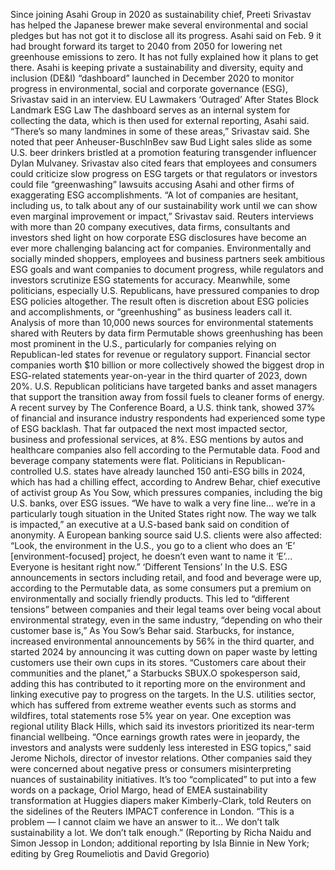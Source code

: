 Since joining Asahi Group in 2020 as sustainability chief, Preeti Srivastav has helped the Japanese brewer make several environmental and social pledges but has not got it to disclose all its progress.
Asahi said on Feb. 9 it had brought forward its target to 2040 from 2050 for lowering net greenhouse emissions to zero. It has not fully explained how it plans to get there.
Asahi is keeping private a sustainability and diversity, equity and inclusion (DE&I) “dashboard” launched in December 2020 to monitor progress in environmental, social and corporate governance (ESG), Srivastav said in an interview.
EU Lawmakers ‘Outraged’ After States Block Landmark ESG Law
The dashboard serves as an internal system for collecting the data, which is then used for external reporting, Asahi said.
“There’s so many landmines in some of these areas,” Srivastav said. She noted that peer Anheuser-BuschInBev saw Bud Light sales slide as some U.S. beer drinkers bristled at a promotion featuring transgender influencer Dylan Mulvaney.
Srivastav also cited fears that employees and consumers could criticize slow progress on ESG targets or that regulators or investors could file “greenwashing” lawsuits accusing Asahi and other firms of exaggerating ESG accomplishments.
“A lot of companies are hesitant, including us, to talk about any of our sustainability work until we can show even marginal improvement or impact,” Srivastav said.
Reuters interviews with more than 20 company executives, data firms, consultants and investors shed light on how corporate ESG disclosures have become an ever more challenging balancing act for companies.
Environmentally and socially minded shoppers, employees and business partners seek ambitious ESG goals and want companies to document progress, while regulators and investors scrutinize ESG statements for accuracy. Meanwhile, some politicians, especially U.S. Republicans, have pressured companies to drop ESG policies altogether.
The result often is discretion about ESG policies and accomplishments, or “greenhushing” as business leaders call it.
Analysis of more than 10,000 news sources for environmental statements shared with Reuters by data firm Permutable shows greenhushing has been most prominent in the U.S., particularly for companies relying on Republican-led states for revenue or regulatory support.
Financial sector companies worth $10 billion or more collectively showed the biggest drop in ESG-related statements year-on-year in the third quarter of 2023, down 20%. U.S. Republican politicians have targeted banks and asset managers that support the transition away from fossil fuels to cleaner forms of energy.
A recent survey by The Conference Board, a U.S. think tank, showed 37% of financial and insurance industry respondents had experienced some type of ESG backlash. That far outpaced the next most impacted sector, business and professional services, at 8%.
ESG mentions by autos and healthcare companies also fell according to the Permutable data. Food and beverage company statements were flat.
Politicians in Republican-controlled U.S. states have already launched 150 anti-ESG bills in 2024, which has had a chilling effect, according to Andrew Behar, chief executive of activist group As You Sow, which pressures companies, including the big U.S. banks, over ESG issues.
“We have to walk a very fine line… we’re in a particularly tough situation in the United States right now. The way we talk is impacted,” an executive at a U.S-based bank said on condition of anonymity.
A European banking source said U.S. clients were also affected: “Look, the environment in the U.S., you go to a client who does an ‘E’ [environment-focused] project, he doesn’t even want to name it ‘E’… Everyone is hesitant right now.”
‘Different Tensions’
In the U.S. ESG announcements in sectors including retail, and food and beverage were up, according to the Permutable data, as some consumers put a premium on environmentally and socially friendly products.
This led to “different tensions” between companies and their legal teams over being vocal about environmental strategy, even in the same industry, “depending on who their customer base is,” As You Sow’s Behar said.
Starbucks, for instance, increased environmental announcements by 56% in the third quarter, and started 2024 by announcing it was cutting down on paper waste by letting customers use their own cups in its stores.
“Customers care about their communities and the planet,” a Starbucks SBUX.O spokesperson said, adding this has contributed to it reporting more on the environment and linking executive pay to progress on the targets.
In the U.S. utilities sector, which has suffered from extreme weather events such as storms and wildfires, total statements rose 5% year on year. One exception was regional utility Black Hills, which said its investors prioritized its near-term financial wellbeing.
“Once earnings growth rates were in jeopardy, the investors and analysts were suddenly less interested in ESG topics,” said Jerome Nichols, director of investor relations.
Other companies said they were concerned about negative press or consumers misinterpreting nuances of sustainability initiatives.
It’s too “complicated” to put into a few words on a package, Oriol Margo, head of EMEA sustainability transformation at Huggies diapers maker Kimberly-Clark, told Reuters on the sidelines of the Reuters IMPACT conference in London.
“This is a problem — I cannot claim we have an answer to it… We don’t talk sustainability a lot. We don’t talk enough.”
(Reporting by Richa Naidu and Simon Jessop in London; additional reporting by Isla Binnie in New York; editing by Greg Roumeliotis and David Gregorio)